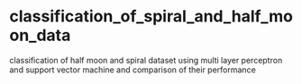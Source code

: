 # classification_of_spiral_and_half_moon_data
classification of half moon and spiral dataset using multi layer perceptron and support vector machine and comparison of their performance 
